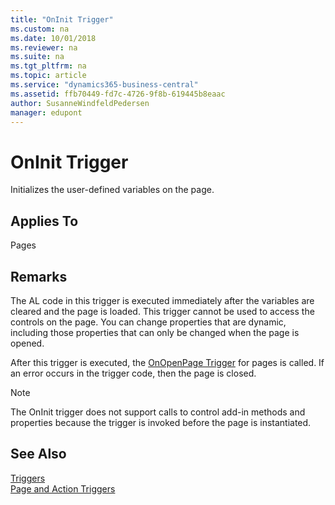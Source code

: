 ```yaml
---
title: "OnInit Trigger"
ms.custom: na
ms.date: 10/01/2018
ms.reviewer: na
ms.suite: na
ms.tgt_pltfrm: na
ms.topic: article
ms.service: "dynamics365-business-central"
ms.assetid: ffb70449-fd7c-4726-9f8b-619445b8eaac
author: SusanneWindfeldPedersen
manager: edupont
---
```



# OnInit Trigger
Initializes the user-defined variables on the page.  
  
## Applies To  
 Pages  
  
## Remarks  
 The AL code in this trigger is executed immediately after the variables are cleared and the page is loaded. This trigger cannot be used to access the controls on the page. You can change properties that are dynamic, including those properties that can only be changed when the page is opened.  
  
 After this trigger is executed, the [OnOpenPage Trigger](devenv-onopenpage-trigger.md) for pages is called. If an error occurs in the trigger code, then the page is closed.  
  
> [!NOTE]  
>  The OnInit trigger does not support calls to control add-in methods and properties because the trigger is invoked before the page is instantiated. <!-- For more information see, [Exposing Methods and Properties in a Windows Client Control Add-in](exposing-methods-and-properties-in-a-windows-client-control-add-in.md). --> 
  
## See Also  
 [Triggers](devenv-triggers.md)  
 [Page and Action Triggers](devenv-page-and-action-triggers.md)  